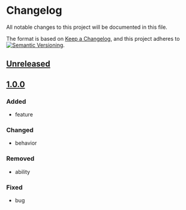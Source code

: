 # Changelog

All notable changes to this project will be documented in this file.

The format is based on [Keep a Changelog](https://keepachangelog.com/en/1.0.0/),
and this project adheres to
[![Semantic Versioning](https://img.shields.io/static/v1?label=Semantic%20Versioning&message=v2.0.0&color=green&logo=semver)](https://semver.org/lang/ru/spec/v2.0.0.html).

## [Unreleased]

## [1.0.0]

### Added

- feature

### Changed

- behavior

### Removed

- ability

### Fixed

- bug

[Unreleased]: https://github.com/{repository-owner}/{repository-name}/compare/v1.0.0...HEAD
[1.0.1]: https://github.com/{repository-owner}/{repository-name}/compare/v1.0.0...v1.0.1
[1.0.0]: https://github.com/{repository-owner}/{repository-name}/releases/tag/v1.0.0
